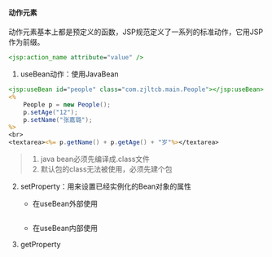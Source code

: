 #### 动作元素

动作元素基本上都是预定义的函数，JSP规范定义了一系列的标准动作，它用JSP作为前缀。

```jsp
<jsp:action_name attribute="value" />
```

1.  useBean动作：使用JavaBean

   ```jsp
   <jsp:useBean id="people" class="com.zjltcb.main.People"></jsp:useBean>
   <%
       People p = new People();
       p.setAge("12");
       p.setName("张嘉璐");
   %>
   <br>
   <textarea><%= p.getName() + p.getAge() + "岁"%></textarea>
   ```

   > 1. java bean必须先编译成.class文件
   > 2. 默认包的class无法被使用，必须先建个包

2. setProperty：用来设置已经实例化的Bean对象的属性

   + 在useBean外部使用

     ```
     
     ```

   + 在useBean内部使用

3. getProperty

